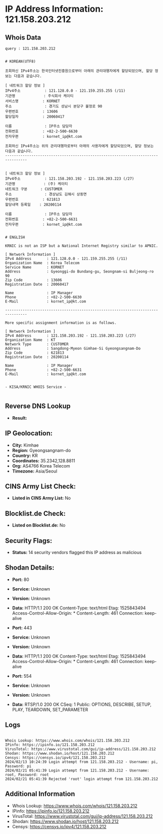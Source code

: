 # IP Address Information: 121.158.203.212

## Whois Data
```
query : 121.158.203.212


# KOREAN(UTF8)

조회하신 IPv4주소는 한국인터넷진흥원으로부터 아래의 관리대행자에게 할당되었으며, 할당 정보는 다음과 같습니다.

[ 네트워크 할당 정보 ]
IPv4주소           : 121.128.0.0 - 121.159.255.255 (/11)
기관명             : 주식회사 케이티
서비스명           : KORNET
주소               : 경기도 성남시 분당구 불정로 90
우편번호           : 13606
할당일자           : 20060417

이름               : IP주소 담당자
전화번호           : +82-2-500-6630
전자우편           : kornet_ip@kt.com

조회하신 IPv4주소는 위의 관리대행자로부터 아래의 사용자에게 할당되었으며, 할당 정보는 다음과 같습니다.
--------------------------------------------------------------------------------


[ 네트워크 할당 정보 ]
IPv4주소           : 121.158.203.192 - 121.158.203.223 (/27)
기관명             : (주) 케이티
네트워크 구분      : CUSTOMER
주소               : 경상남도 김해시 상동면
우편번호           : 621813
할당내역 등록일    : 20200114

이름               : IP주소 담당자
전화번호           : +82-2-500-6631
전자우편           : kornet_ip@kt.com


# ENGLISH

KRNIC is not an ISP but a National Internet Registry similar to APNIC.

[ Network Information ]
IPv4 Address       : 121.128.0.0 - 121.159.255.255 (/11)
Organization Name  : Korea Telecom
Service Name       : KORNET
Address            : Gyeonggi-do Bundang-gu, Seongnam-si Buljeong-ro 90
Zip Code           : 13606
Registration Date  : 20060417

Name               : IP Manager
Phone              : +82-2-500-6630
E-Mail             : kornet_ip@kt.com

--------------------------------------------------------------------------------

More specific assignment information is as follows.

[ Network Information ]
IPv4 Address       : 121.158.203.192 - 121.158.203.223 (/27)
Organization Name  : KT
Network Type       : CUSTOMER
Address            : Sangdong-Myeon Gimhae-Si Gyeongsangnam-Do
Zip Code           : 621813
Registration Date  : 20200114

Name               : IP Manager
Phone              : +82-2-500-6631
E-Mail             : kornet_ip@kt.com


- KISA/KRNIC WHOIS Service -


```
## Reverse DNS Lookup
- **Result:** 

## IP Geolocation:
- **City:** Kimhae
- **Region:** Gyeongsangnam-do
- **Country:** KR
- **Coordinates:** 35.2342,128.8811
- **Org:** AS4766 Korea Telecom
- **Timezone:** Asia/Seoul

## CINS Army List Check:
- **Listed in CINS Army List:** 
No

## Blocklist.de Check:
- **Listed on Blocklist.de:** 
No

## Security Flags:
- **Status:** 14 security vendors flagged this IP address as malicious

## Shodan Details:
- **Port:** 80
- **Service:** Unknown
- **Version:** Unknown
- **Data:** HTTP/1.1 200 OK
Content-Type: text/html
Etag: 1525843494
Access-Control-Allow-Origin: *
Content-Length: 461
Connection: keep-alive



- **Port:** 443
- **Service:** Unknown
- **Version:** Unknown
- **Data:** HTTP/1.1 200 OK
Content-Type: text/html
Etag: 1525843494
Access-Control-Allow-Origin: *
Content-Length: 461
Connection: keep-alive



- **Port:** 554
- **Service:** Unknown
- **Version:** Unknown
- **Data:** RTSP/1.0 200 OK
CSeq: 1
Public: OPTIONS, DESCRIBE, SETUP, PLAY, TEARDOWN, SET_PARAMETER



## Logs
```

Whois Lookup: https://www.whois.com/whois/121.158.203.212
IPinfo: https://ipinfo.io/121.158.203.212
VirusTotal: https://www.virustotal.com/gui/ip-address/121.158.203.212
Shodan: https://www.shodan.io/host/121.158.203.212
Censys: https://censys.io/ipv4/121.158.203.212
2024/02/13 10:24:39 Login attempt from 121.158.203.212 - Username: pi, Password: pi
2024/02/21 05:41:39 Login attempt from 121.158.203.212 - Username: root, Password: root
2024/02/21 05:41:39 Rejected 'root' login attempt from 121.158.203.212

```
## Additional Information
- Whois Lookup: https://www.whois.com/whois/121.158.203.212
- IPinfo: https://ipinfo.io/121.158.203.212
- VirusTotal: https://www.virustotal.com/gui/ip-address/121.158.203.212
- Shodan: https://www.shodan.io/host/121.158.203.212
- Censys: https://censys.io/ipv4/121.158.203.212

